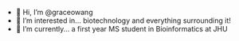 - 👋 Hi, I’m @graceowang
- 👀 I’m interested in... biotechnology and everything surrounding it! 
- 🌱 I’m currently... a first year MS student in Bioinformatics at JHU 


<!---
graceowang/graceowang is a ✨ special ✨ repository because its `README.md` (this file) appears on your GitHub profile.
You can click the Preview link to take a look at your changes.
--->
